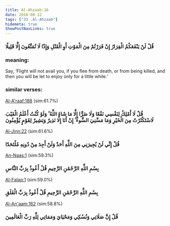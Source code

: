 ```yaml
---
title: Al-Ahzaab:16
date: 2010-08-12
tags: ["33 .Al-Ahzaab"]
hidemeta: true 
ShowPostNavLinks: true 
---
```

### قُلْ لَنْ يَنْفَعَكُمُ الْفِرَارُ إِنْ فَرَرْتُمْ مِنَ الْمَوْتِ أَوِ الْقَتْلِ وَإِذًا لَا تُمَتَّعُونَ إِلَّا قَلِيلًا
### meaning: 
Say, ‘Flight will not avail you, if you flee from death, or from being killed, and then you will be let to enjoy only for a little while.’
### similar verses: 

[Al-A'raaf:188](/7/188) (sim:61.7%)

### قُلْ لَا أَمْلِكُ لِنَفْسِي نَفْعًا وَلَا ضَرًّا إِلَّا مَا شَاءَ اللَّهُ ۚ وَلَوْ كُنْتُ أَعْلَمُ الْغَيْبَ لَاسْتَكْثَرْتُ مِنَ الْخَيْرِ وَمَا مَسَّنِيَ السُّوءُ ۚ إِنْ أَنَا إِلَّا نَذِيرٌ وَبَشِيرٌ لِقَوْمٍ يُؤْمِنُونَ

[Al-Jinn:22](/72/22) (sim:61.6%)

### قُلْ إِنِّي لَنْ يُجِيرَنِي مِنَ اللَّهِ أَحَدٌ وَلَنْ أَجِدَ مِنْ دُونِهِ مُلْتَحَدًا

[An-Naas:1](/114/1) (sim:59.3%)

### بِسْمِ اللَّهِ الرَّحْمَٰنِ الرَّحِيمِ قُلْ أَعُوذُ بِرَبِّ النَّاسِ

[Al-Falaq:1](/113/1) (sim:59.0%)

### بِسْمِ اللَّهِ الرَّحْمَٰنِ الرَّحِيمِ قُلْ أَعُوذُ بِرَبِّ الْفَلَقِ

[Al-An'aam:162](/6/162) (sim:58.8%)

### قُلْ إِنَّ صَلَاتِي وَنُسُكِي وَمَحْيَايَ وَمَمَاتِي لِلَّهِ رَبِّ الْعَالَمِينَ

